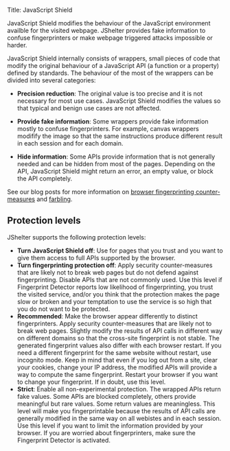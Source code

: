 Title: JavaScript Shield

JavaScript Shield modifies the behaviour of the JavaScript environment availble for the visited webpage. JShelter provides fake information to confuse fingerprinters or make webpage triggered attacks impossible or harder.

JavaScript Shield internally consists of wrappers, small pieces of code that modify the original behaviour of a JavaScript API (a function or a property) defined by standards. The behaviour of the most of the wrappers can be divided into several categories:

* **Precision reduction**: The original value is too precise and it is not necessary for most use cases. JavaScript Shield modifies the values so that typical and benign use cases are not affected.

* **Provide fake information**: Some wrappers provide fake information mostly to confuse fingerprinters. For example, canvas wrappers modifify the image so that the same instructions produce different result in each session and for each domain.

* **Hide information**: Some APIs provide information that is not generally needed and can be hidden from most of the pages. Depending on the API, JavaScript Shield might return an error, an empty value, or block the API completely.

See our blog posts for more information on [browser fingerprinting counter-measures](/fingerprinting/) and [farbling](/farbling/).

## Protection levels

JShelter supports the following protection levels:

* **Turn JavaScript Shield off**: Use for pages that you trust and you want to give them access to full APIs supported by the browser.
* **Turn fingerprinting protection off**: Apply security counter-measures that are likely not to break web pages but do not defend against fingerprinting. Disable APIs that are not commonly used. Use this level if Fingerprint Detector reports low likelihood of fingerprinting, you trust the visited service, and/or you think that the protection makes the page slow or broken and your temptation to use the service is so high that you do not want to be protected.
* **Recommended**: Make the browser appear differently to distinct fingerprinters. Apply security counter-measures that are likely not to break web pages. Slightly modify the results of API calls in different way on different domains so that the cross-site fingerprint is not stable. The generated fingerprint values also differ with each browser restart. If you need a different fingerprint for the same website without restart, use incognito mode. Keep in mind that even if you log out from a site, clear your cookies, change your IP address, the modified APIs will provide a way to compute the same fingerprint. Restart your browser if you want to change your fingerprint. If in doubt, use this level.
* **Strict**: Enable all non-experimental protection. The wrapped APIs return fake values. Some APIs are blocked completely, others provide meaningful but rare values. Some return values are meaningless. This level will make you fingerprintable because the results of API calls are generally modified in the same way on all webistes and in each session. Use this level if you want to limit the information provided by your browser. If you are worried about fingerprinters, make sure the Fingerprint Detector is activated.
